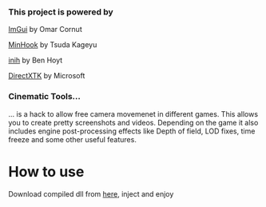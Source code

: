 ### This project is powered by
[ImGui](https://github.com/ocornut/imgui) by Omar Cornut

[MinHook](https://github.com/TsudaKageyu/minhook) by Tsuda Kageyu

[inih](https://github.com/benhoyt/inih) by Ben Hoyt

[DirectXTK](https://github.com/Microsoft/DirectXTK) by Microsoft

### Cinematic Tools...
... is a hack to allow free camera movemenet in different games. This allows you to create pretty screenshots and videos. Depending on the game it also includes engine post-processing effects like Depth of field, LOD fixes, time freeze and some other useful features.

# How to use
Download compiled dll from [here](https://github.com/JackySu/CinematicTools/releases), inject and enjoy
